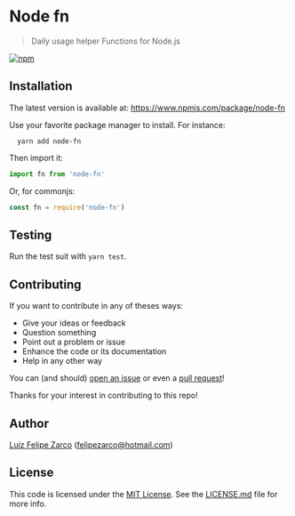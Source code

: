 # Node fn

> Daily usage helper Functions for Node.js


[![npm](https://nodei.co/npm/node-fn.png)](https://www.npmjs.com/package/node-fn)

## Installation

The latest version is available at: https://www.npmjs.com/package/node-fn

Use your favorite package manager to install. For instance: 

```
  yarn add node-fn
```

Then import it:

```javascript
import fn from 'node-fn'
```

Or, for commonjs:

```javascript
const fn = require('node-fn')
```

## Testing

Run the test suit with `yarn test`.

## Contributing

If you want to contribute in any of theses ways:

- Give your ideas or feedback
- Question something
- Point out a problem or issue
- Enhance the code or its documentation
- Help in any other way

You can (and should) [open an issue](https://github.com/felipezarco/node-fn/issues/new) or even a [pull request](https://github.com/felipezarco/node-fn/compare)!

Thanks for your interest in contributing to this repo!

## Author

[Luiz Felipe Zarco](https://github.com/felipezarco) (felipezarco@hotmail.com)

## License

This code is licensed under the [MIT License](https://github.com/felipezarco/node-fn/blob/master/LICENSE.md). See the [LICENSE.md](https://github.com/felipezarco/node-fn/blob/master/LICENSE.md) file for more info.
